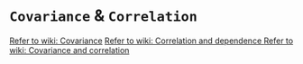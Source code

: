 # `Covariance` & `Correlation`

[Refer to wiki: Covariance](https://www.wikiwand.com/en/Covariance)
[Refer to wiki: Correlation and dependence ](https://www.wikiwand.com/en/Correlation_and_dependence)
[Refer to wiki: Covariance and correlation ](https://www.wikiwand.com/en/Covariance_and_correlation)